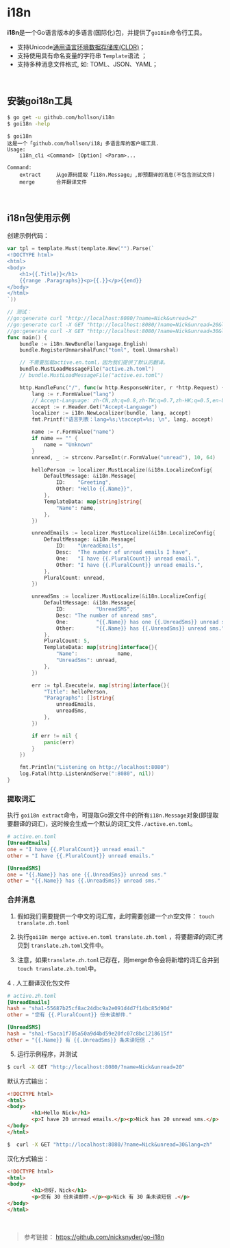 # i18n

**i18n**是一个Go语言版本的多语言(国际化)包，并提供了`go18in`命令行工具。

- 支持Unicode[通用语言环境数据存储库(CLDR)](https://www.unicode.org/cldr/charts/28/supplemental/language_plural_rules.html)；
- 支持使用具有命名变量的字符串 `Template`语法 ；
-   支持多种消息文件格式, 如:  TOML、JSON、YAML；


<br/>

## 安装goi18n工具

```sh
$ go get -u github.com/hollson/i18n
$ goi18n -help
```
```text
$ goi18n
这是一个「github.com/hollson/i18」多语言库的客户端工具.
Usage:
    i18n_cli <Command> [Option] <Param>...

Command:
    extract     从go源码提取「i18n.Message」,即预翻译的消息(不包含测试文件)
    merge       合并翻译文件
```

<br/>

##  i18n包使用示例

创建示例代码：
```go
var tpl = template.Must(template.New("").Parse(`
<!DOCTYPE html>
<html>
<body>
	<h1>{{.Title}}</h1>
	{{range .Paragraphs}}<p>{{.}}</p>{{end}}
</body>
</html>
`))

// 测试：
//go:generate curl "http://localhost:8080/?name=Nick&unread=2"
//go:generate curl -X GET "http://localhost:8080/?name=Nick&unread=20&lang=en"
//go:generate curl -X GET "http://localhost:8080/?name=Nick&unread=30&lang=zh"
func main() {
	bundle := i18n.NewBundle(language.English)
	bundle.RegisterUnmarshalFunc("toml", toml.Unmarshal)

	// 不需要加载active.en.toml，因为我们提供了默认的翻译。
	bundle.MustLoadMessageFile("active.zh.toml")
	// bundle.MustLoadMessageFile("active.es.toml")

	http.HandleFunc("/", func(w http.ResponseWriter, r *http.Request) {
		lang := r.FormValue("lang")
		// Accept-Language: zh-CN,zh;q=0.8,zh-TW;q=0.7,zh-HK;q=0.5,en-US;q=0.3,en;q=0.2
		accept := r.Header.Get("Accept-Language")
		localizer := i18n.NewLocalizer(bundle, lang, accept)
		fmt.Printf("语言列表：lang=%s;\taccept=%s; \n", lang, accept)

		name := r.FormValue("name")
		if name == "" {
			name = "Unknown"
		}
		unread, _ := strconv.ParseInt(r.FormValue("unread"), 10, 64)

		helloPerson := localizer.MustLocalize(&i18n.LocalizeConfig{
			DefaultMessage: &i18n.Message{
				ID:    "Greeting",
				Other: "Hello {{.Name}}",
			},
			TemplateData: map[string]string{
				"Name": name,
			},
		})

		unreadEmails := localizer.MustLocalize(&i18n.LocalizeConfig{
			DefaultMessage: &i18n.Message{
				ID:    "UnreadEmails",
				Desc:  "The number of unread emails I have",
				One:   "I have {{.PluralCount}} unread email.",
				Other: "I have {{.PluralCount}} unread emails.",
			},
			PluralCount: unread,
		})

		unreadSms := localizer.MustLocalize(&i18n.LocalizeConfig{
			DefaultMessage: &i18n.Message{
				ID:          "UnreadSMS",
				Desc: "The number of unread sms",
				One:         "{{.Name}} has one {{.UnreadSms}} unread sms.",
				Other:       "{{.Name}} has {{.UnreadSms}} unread sms.",
			},
			PluralCount: 5,
			TemplateData: map[string]interface{}{
				"Name":             name,
				"UnreadSms": unread,
			},
		})

		err := tpl.Execute(w, map[string]interface{}{
			"Title": helloPerson,
			"Paragraphs": []string{
				unreadEmails,
				unreadSms,
			},
		})

		if err != nil {
			panic(err)
		}
	})

	fmt.Println("Listening on http://localhost:8080")
	log.Fatal(http.ListenAndServe(":8080", nil))
}
```



### 提取词汇

执行 `goi18n extract`命令，可提取Go源文件中的所有`i18n.Message`对象(即提取要翻译的词汇)，这时候会生成一个默认的词汇文件`./active.en.toml`。 

```toml
# active.en.toml
[UnreadEmails]
one = "I have {{.PluralCount}} unread email."
other = "I have {{.PluralCount}} unread emails."

[UnreadSMS]
one = "{{.Name}} has one {{.UnreadSms}} unread sms."
other = "{{.Name}} has {{.UnreadSms}} unread sms."
```



### 合并消息

1.  假如我们需要提供一个中文的词汇库，此时需要创建一个`zh`空文件： `touch translate.zh.toml`

2.  执行`goi18n merge active.en.toml translate.zh.toml` ，将要翻译的词汇拷贝到 `translate.zh.toml`文件中。

3.   注意，如果`translate.zh.toml`已存在，则merge命令会将新增的词汇合并到`touch translate.zh.toml`中。

4 . 人工翻译汉化包文件

```toml
# active.zh.toml
[UnreadEmails]
hash = "sha1-55687b25cf8ac24dbc9a2e091d4d7f14bc85d90d"
other = "您有 {{.PluralCount}} 份未读邮件."

[UnreadSMS]
hash = "sha1-f5aca1f705a50a9d4bd59e20fc07c8bc1218615f"
other = "{{.Name}} 有 {{.UnreadSms}} 条未读短信 ."
```

5.  运行示例程序，并测试

```sh
$ curl -X GET "http://localhost:8080/?name=Nick&unread=20"
```
默认方式输出：
```html
<!DOCTYPE html>
<html>
<body>
        <h1>Hello Nick</h1>
        <p>I have 20 unread emails.</p><p>Nick has 20 unread sms.</p>
</body>
</html>
```
```sh
$  curl -X GET "http://localhost:8080/?name=Nick&unread=30&lang=zh"
```
汉化方式输出： 
```html
<!DOCTYPE html>
<html>
<body>
        <h1>你好，Nick</h1>
        <p>您有 30 份未读邮件.</p><p>Nick 有 30 条未读短信 .</p>
</body>
</html>
```



<br/>

>   参考链接： https://github.com/nicksnyder/go-i18n


